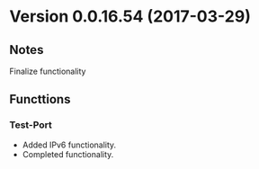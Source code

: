# Version 0.0.16.54 (2017-03-29)
         
## Notes

Finalize functionality

## Functtions

### Test-Port

* Added IPv6 functionality.
* Completed functionality.
